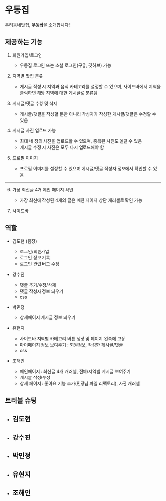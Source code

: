 # 우동집

우리동네맛집, **우동집**을 소개합니다!

## 제공하는 기능
1. 회원가입/로그인
    - 우동집 로그인 또는 소셜 로그인(구글, 깃허브) 가능

2. 지역별 맛집 분류
    - 게시글 작성 시 지역과 음식 카테고리를 설정할 수 있으며, 사이드바에서 지역을 클릭하면 해당 지역에 대한 게시글로 분류됨

3. 게시글/댓글 수정 및 삭제
    - 게시글/댓글을 작성할 뿐만 아니라 작성자가 작성한 게시글/댓글은 수정할 수 있음

4. 게시글 사진 업로드 가능
    - 최대 네 장의 사진을 업로드할 수 있으며, 중복된 사진도 올릴 수 있음
    - 게시글 수정 시 사진은 모두 다시 업로드해야 함

5. 프로필 이미지
    - 프로필 이미지를 설정할 수 있으며 게시글/댓글 작성자 정보에서 확인할 수 있음

<hr>

6. 가장 최신글 4개 메인 페이지 확인
    - 가장 최신에 작성된 4개의 글은 메인 페이지 상단 캐러셀로 확인 가능

7. 사이드바

## 역할

- 김도현 (팀장)
  - 로그인/회원가입
  - 로그인 정보 기록
  - 로그인 관련 버그 수정

- 강수진
  - 댓글 추가/수정/삭제
  - 댓글 작성자 정보 띄우기
  - css

- 박민정
  - 상세페이지 게시글 정보 띄우기

- 유현지
  - 사이드바 지역별 카테고리 버튼 생성 및 페이지 왼쪽에 고정
  - 마이페이지 정보 보여주기 : 회원정보, 작성한 게시글/댓글
  - css

- 조해인
  - 메인페이지 : 최신글 4개 캐러셀, 전체/지역별 게시글 보여주기
  - 게시글 작성/수정
  - 상세 페이지 : 좋아요 기능 추가(민정님 파일 리팩토리), 사진 캐러셀

## 트러블 슈팅

- 김도현
  -
  
- 강수진
  -

- 박민정
  -

- 유현지
  -

- 조해인
  - 